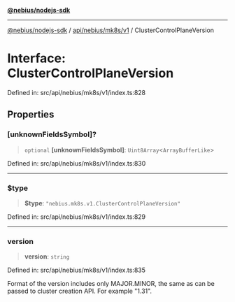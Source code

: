 [**@nebius/nodejs-sdk**](../../../../../README.md)

***

[@nebius/nodejs-sdk](../../../../../README.md) / [api/nebius/mk8s/v1](../README.md) / ClusterControlPlaneVersion

# Interface: ClusterControlPlaneVersion

Defined in: src/api/nebius/mk8s/v1/index.ts:828

## Properties

### \[unknownFieldsSymbol\]?

> `optional` **\[unknownFieldsSymbol\]**: `Uint8Array`\<`ArrayBufferLike`\>

Defined in: src/api/nebius/mk8s/v1/index.ts:830

***

### $type

> **$type**: `"nebius.mk8s.v1.ClusterControlPlaneVersion"`

Defined in: src/api/nebius/mk8s/v1/index.ts:829

***

### version

> **version**: `string`

Defined in: src/api/nebius/mk8s/v1/index.ts:835

Format of the version includes only MAJOR.MINOR, the same as can be passed to cluster creation API. For example "1.31".
